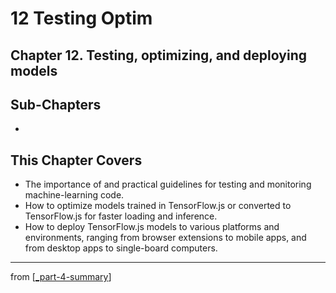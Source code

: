 # 12 Testing Optim

## Chapter 12. Testing, optimizing, and deploying models

## Sub-Chapters
- 

## This Chapter Covers

- The importance of and practical guidelines for testing and monitoring machine-learning code.
- How to optimize models trained in TensorFlow.js or converted to TensorFlow.js for faster loading and inference.
- How to deploy TensorFlow.js models to various platforms and environments, ranging from browser extensions to mobile apps, and from desktop apps to single-board computers.

---
from [[_part-4-summary]]

[//begin]: # "Autogenerated link references for markdown compatibility"
[_part-4-summary]: ../_part-4-summary.md "Part 4 Summary"
[//end]: # "Autogenerated link references"